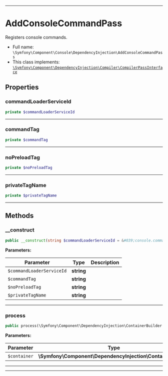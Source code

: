 ***

# AddConsoleCommandPass

Registers console commands.



* Full name: `\Symfony\Component\Console\DependencyInjection\AddConsoleCommandPass`
* This class implements:
[`\Symfony\Component\DependencyInjection\Compiler\CompilerPassInterface`](../../DependencyInjection/Compiler/CompilerPassInterface.md)



## Properties


### commandLoaderServiceId



```php
private $commandLoaderServiceId
```






***

### commandTag



```php
private $commandTag
```






***

### noPreloadTag



```php
private $noPreloadTag
```






***

### privateTagName



```php
private $privateTagName
```






***

## Methods


### __construct



```php
public __construct(string $commandLoaderServiceId = &#039;console.command_loader&#039;, string $commandTag = &#039;console.command&#039;, string $noPreloadTag = &#039;container.no_preload&#039;, string $privateTagName = &#039;container.private&#039;): mixed
```








**Parameters:**

| Parameter | Type | Description |
|-----------|------|-------------|
| `$commandLoaderServiceId` | **string** |  |
| `$commandTag` | **string** |  |
| `$noPreloadTag` | **string** |  |
| `$privateTagName` | **string** |  |




***

### process



```php
public process(\Symfony\Component\DependencyInjection\ContainerBuilder $container): mixed
```








**Parameters:**

| Parameter | Type | Description |
|-----------|------|-------------|
| `$container` | **\Symfony\Component\DependencyInjection\ContainerBuilder** |  |




***


***

